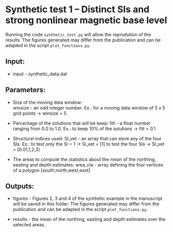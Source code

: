 # Synthetic test 1 – Distinct SIs and strong nonlinear magnetic base level

Running the code `synthetic_test.py` will allow the reprodution of the results.
The figures generated may differ from the publication and 
can be adapted in the script `plot_functions.py`.

## Input:

- input - synthetic_data.dat

## Parameters:

- Size of the moving data window:    
    winsize - an odd integer number. 
              Ex.: for a moving data window of 5 x 5 grid points -> winsize = 5
                                  
- Percentage of the solutions that will be keep:
    filt - a float number ranging from 0.0 to 1.0. 
           Ex.: to keep 10% of the solutions -> filt = 0.1

- Structural indices used:
    SI_vet - an array that can store any of the four SIs.
             Ex.: to test only the SI = 1 -> SI_vet = [1]
                  to test the four SIs -> SI_vet = [0.01,1,2,3]

- The areas to compute the statistics about the mean of the northing, easting and depth estimates:
    area_cla  - array defining the four vertices of a polygon 
                [south,north,west,east]

## Outputs:

- figures - Figures 2, 3 and 4 of the synthetic example in the manuscript will be saved
		in this folder. The figures generated may differ from the publication and
		can be adapted in the script `plot_functions.py`.
		
- results - the mean of the northing, easting and depth estimates over the selected areas.
